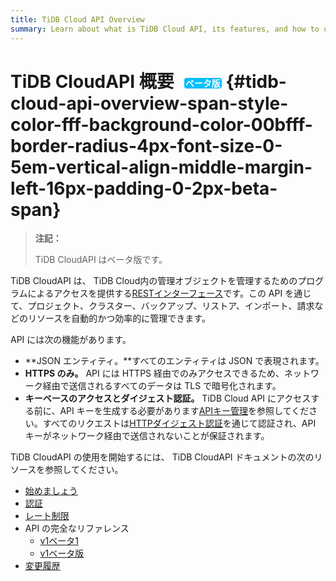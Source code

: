 ```yaml
---
title: TiDB Cloud API Overview
summary: Learn about what is TiDB Cloud API, its features, and how to use API to manage your TiDB Cloud clusters.
---
```


# TiDB CloudAPI 概要<span style="color: #fff; background-color: #00bfff; border-radius: 4px; font-size: 0.5em; vertical-align: middle; margin-left: 16px; padding: 0 2px;">ベータ版</span> {#tidb-cloud-api-overview-span-style-color-fff-background-color-00bfff-border-radius-4px-font-size-0-5em-vertical-align-middle-margin-left-16px-padding-0-2px-beta-span}

> **注記：**
>
> TiDB CloudAPI はベータ版です。

TiDB CloudAPI は、 TiDB Cloud内の管理オブジェクトを管理するためのプログラムによるアクセスを提供する[RESTインターフェース](https://en.wikipedia.org/wiki/Representational_state_transfer)です。この API を通じて、プロジェクト、クラスター、バックアップ、リストア、インポート、請求などのリソースを自動的かつ効率的に管理できます。

API には次の機能があります。

-   **JSON エンティティ。**すべてのエンティティは JSON で表現されます。
-   **HTTPS のみ。** API には HTTPS 経由でのみアクセスできるため、ネットワーク経由で送信されるすべてのデータは TLS で暗号化されます。
-   **キーベースのアクセスとダイジェスト認証。** TiDB Cloud API にアクセスする前に、API キーを生成する必要があります[APIキー管理](https://docs.pingcap.com/tidbcloud/api/v1beta#section/Authentication/API-key-management)を参照してください。すべてのリクエストは[HTTPダイジェスト認証](https://en.wikipedia.org/wiki/Digest_access_authentication)を通じて認証され、API キーがネットワーク経由で送信されないことが保証されます。

TiDB CloudAPI の使用を開始するには、 TiDB CloudAPI ドキュメントの次のリソースを参照してください。

-   [始めましょう](https://docs.pingcap.com/tidbcloud/api/v1beta#section/Get-Started)
-   [認証](https://docs.pingcap.com/tidbcloud/api/v1beta#section/Authentication)
-   [レート制限](https://docs.pingcap.com/tidbcloud/api/v1beta#section/Rate-Limiting)
-   API の完全なリファレンス
    -   [v1ベータ1](https://docs.pingcap.com/tidbcloud/api/v1beta1)
    -   [v1ベータ版](https://docs.pingcap.com/tidbcloud/api/v1beta#tag/Project)
-   [変更履歴](https://docs.pingcap.com/tidbcloud/api/v1beta#section/API-Changelog)
